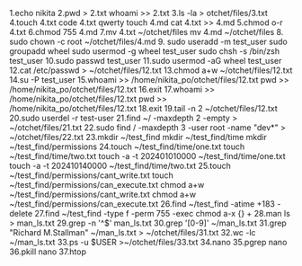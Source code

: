 1.echo nikita
2.pwd > 2.txt
whoami >> 2.txt
3.ls -la > otchet/files/3.txt
4.touch 4.txt
code 4.txt
qwerty
touch 4.md
cat 4.txt >> 4.md
5.chmod o-r 4.txt
6.chmod 755 4.md
7.mv 4.txt ~/otchet/files 
mv 4.md ~/otchet/files 
8. sudo chown -c root ~/otchet/files/4.md
9. sudo useradd -m test_user
sudo groupadd wheel
sudo usermod -g wheel test_user
sudo chsh -s /bin/zsh test_user
10.sudo passwd test_user
11.sudo usermod -aG wheel test_user
12.cat /etc/passwd > ~/otchet/files/12.txt
13.chmod a+w ~/otchet/files/12.txt
14.su -P test_user
15.whoami >> /home/nikita_po/otchet/files/12.txt
pwd >> /home/nikita_po/otchet/files/12.txt
16.exit
17.whoami >> /home/nikita_po/otchet/files/12.txt
pwd >> /home/nikita_po/otchet/files/12.txt
18.exit
19.tail -n 2 ~/otchet/files/12.txt
20.sudo userdel -r test-user
21.find ~/ -maxdepth 2 -empty > ~/otchet/files/21.txt
22.sudo find / -maxdepth 3 -user root -name "dev*" > ~/otchet/files/22.txt
23.mkdir ~/test_find
mkdir ~/test_find/time
mkdir ~/test_find/permissions
24.touch ~/test_find/time/one.txt
touch ~/test_find/time/two.txt
touch -a -t 202401010000 ~/test_find/time/one.txt
touch -a -t 202410140000 ~/test_find/time/two.txt
25.touch ~/test_find/permissions/cant_write.txt
touch ~/test_find/permissions/can_execute.txt
chmod a+w ~/test_find/permissions/cant_write.txt
chmod a+w ~/test_find/permissions/can_execute.txt
26.find ~/test_find -atime +183 -delete
27.find ~/test_find -type f -perm 755 -exec chmod a-x {} +
28.man ls > man_ls.txt
29.grep -n '^$' man_ls.txt
30.grep '[0-9]' ~/man_ls.txt
31.grep "Richard M.Stallman" ~/man_ls.txt > ~/otchet/files/31.txt
32.wc -lc ~/man_ls.txt
33.ps -u $USER >~/otchet/files/33.txt
34.nano
35.pgrep nano
36.pkill nano
37.htop

 